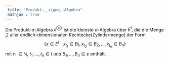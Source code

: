```yaml
---
 title: "Produkt-__sigma_-Algebra"
 mathjax : true
---
```

Die Produkt-$\sigma$-Algebra $\varepsilon^{ \otimes I}$ ist die kleinste
$\sigma$-Algebra über $E^{I}$, die die Menge $\mathcal{Z}$ aller
endlich-dimensionalen Rechtecke(Zylindermenge) der Form
$$\lbrace x \in E^{I} : x_{t_{1}} \in B_{1}, x_{t_{2}} \in B_{2},..., x_{t_{n}} \in B_{n}   \rbrace$$
mit n $\in \mathbb{N}$,
$t_{1},..., t_{n} \in I \: und \:B_{1},...,B_{n} \in \varepsilon$
enthält.
